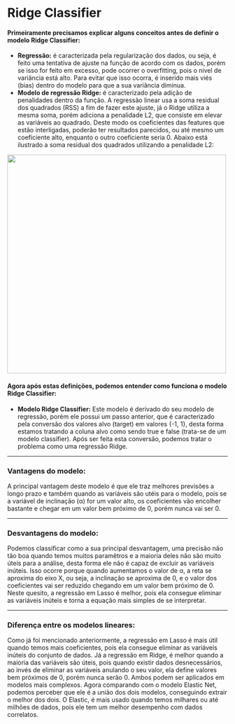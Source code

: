 # Ridge Classifier

#### Primeiramente precisamos explicar alguns conceitos antes de definir o modelo Ridge Classifier:

* **Regressão:** é caracterizada pela regularização dos dados, ou seja, é feito uma tentativa de ajuste na função de acordo com os dados, porém se isso for feito em excesso, 
pode ocorrer o overfitting, pois o nivel de variância está alto. Para evitar que isso ocorra, é inserido mais viés (bias) dentro do modelo para que a sua variância diminua. 
* **Modelo de regressão Ridge:** é caracterizado pela adição de penalidades dentro da função. A regressão linear usa a soma residual dos quadrados (RSS) a fim de fazer este ajuste,
já o Ridge utiliza a mesma soma, porém adiciona a penalidade L2, que consiste em elevar as variáveis ao quadrado. Deste modo os coeficientes das features que estão interligadas, 
poderão ter resultados parecidos, ou até mesmo um coeficiente alto, enquanto o outro coeficiente seria 0. Abaixo está ilustrado a soma residual dos quadrados utilizando a 
penalidade L2:

<img src="https://miro.medium.com/max/1060/1*_2_bFm9NkDrOmfOYs5lNFA.png" width="500px">

#### Agora após estas definições, podemos entender como funciona o modelo Ridge Classifier:
* **Modelo Ridge Classifier:** Este modelo é derivado do seu modelo de regressão, porém ele possui um passo anterior, que é caracterizado pela conversão dos valores alvo (target) 
em valores {-1, 1}, desta forma estamos tratando a coluna alvo como sendo true e false (trata-se de um modelo classifier). Após ser feita esta conversão, podemos tratar o 
problema como uma regressão Ridge.

---

### Vantagens do modelo: 
A principal vantagem deste modelo é que ele traz melhores previsões a longo prazo e também quando as variáveis são utéis para o modelo, pois se a variável de inclinação (α) for 
um valor alto, os coeficientes vão encolher bastante e chegar em um valor bem próximo de 0, porém nunca vai ser 0.

---

### Desvantagens do modelo:
Podemos classificar como a sua principal desvantagem, uma precisão não tão boa quando temos muitos paramêtros e a maioria deles não são muito úteis para a análise, desta forma 
ele não é capaz de excluir as variáveis inúteis. Isso ocorre porque quando aumentamos o valor de α, a reta se aproxima do eixo X, ou seja, a inclinação se aproxima de 0, e o 
valor dos coeficientes vai ser reduzido chegando em um valor bem próximo de 0. Neste quesito, a regressão em Lasso é melhor, pois ela consegue eliminar as variáveis inúteis e 
torna a equação mais simples de se interpretar. 

---

### Diferença entre os modelos lineares:
Como já foi mencionado anteriormente, a regressão em Lasso é mais útil quando temos mais coeficientes, pois ela consegue eliminar as variáveis inúteis do conjunto de dados. 
Já a regressão em Ridge, é melhor quando a maioria das variáveis são úteis, pois quando existir dados desnecessários, ao invés de eliminar as variáveis anulando o seu valor, 
ela define valores bem próximos de 0, porém nunca serão 0. Ambos podem ser aplicados em modelos mais complexos. Agora comparando com o modelo Elastic Net, podemos perceber que 
ele é a união dos dois modelos, conseguindo extrair o melhor dos dois. O Elastic, é mais usado quando temos milhares ou até milhões de dados, pois ele tem um melhor desempenho 
com dados correlatos.

